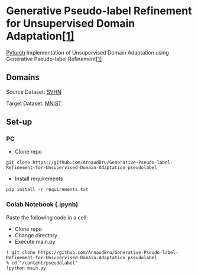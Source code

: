# Generative Pseudo-label Refinement for Unsupervised Domain Adaptation[[1]](https://arxiv.org/pdf/2001.02950.pdf)

 [Pytorch](https://www.pytorch.org) Implementation of Unsupervised Domain Adaptation using Generative Pseudo-label Refinement[[1]](https://arxiv.org/pdf/2001.02950.pdf)

## Domains

 Source Dataset: [SVHN](http://ufldl.stanford.edu/housenumbers/)

 Target Dataset: [MNIST](https://en.wikipedia.org/wiki/MNIST_database)

## Set-up

### PC

 - Clone repo

```git clone https://github.com/ArnaudBru/Generative-Pseudo-label-Refinement-for-Unsupervised-Domain-Adaptation pseudolabel```

 - Install requirements
 
 ```pip install -r requirements.txt```

### Colab Notebook (.ipynb)

Paste the following code in a cell:

 - Clone repo
 - Change directory
 - Execute main.py
```
! git clone https://github.com/ArnaudBru/Generative-Pseudo-label-Refinement-for-Unsupervised-Domain-Adaptation pseudolabel
% cd "/content/pseudolabel"
!python main.py
```
